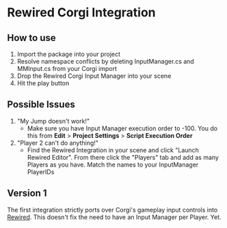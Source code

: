 # Rewired Corgi Integration
## How to use
1. Import the package into your project
2. Resolve namespace conflicts by deleting InputManager.cs and MMInput.cs from your Corgi import
3. Drop the Rewired Corgi Input Manager into your scene
4. Hit the play button
## Possible Issues
1. "My Jump doesn't work!"
   * Make sure you have Input Manager execution order to -100. You do this from **Edit** > **Project Settings** > **Script Execution Order**
2. "Player 2 can't do anything!"
   * Find the Rewired Integration in your scene and click "Launch Rewired Editor". From there click the "Players" tab and add as many Players as you have. Match the names to your InputManager PlayerIDs
## Version 1
The first integration strictly ports over Corgi's gameplay input controls into [Rewired](https://assetstore.unity.com/packages/tools/utilities/rewired-21676 "Rewired - Asset Store").
This doesn't fix the need to have an Input Manager per Player. Yet. 
